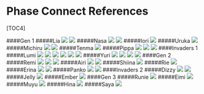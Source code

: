 # Phase Connect References
[TOC4]

####Gen 1
#####Lia
![](https://files.catbox.moe/svypbb.png)
![](https://files.catbox.moe/irl3ip.png)
#####Nasa
![](https://files.catbox.moe/z3s5sv.png)
![](https://files.catbox.moe/7z2mfs.png)
#####Iori
![](https://files.catbox.moe/4t5wbi.jpeg) 
#####Uruka
![](https://files.catbox.moe/yac8bn.png)
#####Michiru
![](https://files.catbox.moe/dvxpy6.png)
![](https://files.catbox.moe/sl0ga8.png)
#####Tenma
![](https://files.catbox.moe/17hmmd.jpg)
#####Pippa
![](https://files.catbox.moe/pxqcg7.png)
![](https://files.catbox.moe/5ccsb8.png)
![](https://files.catbox.moe/ywtcra.png)
####Invaders 1
#####Lumi
![](https://files.catbox.moe/ljdomx.jpg)
![](https://files.catbox.moe/3a3be8.jpg)
![](https://files.catbox.moe/oalu2v.jpg)
![](https://files.catbox.moe/35537w.png)
![](https://files.catbox.moe/38wo1p.png)
![](https://files.catbox.moe/uj5lw7.png)
#####Yuri
![](https://files.catbox.moe/xchxbf.png)
![](https://files.catbox.moe/wyzsa5.png)
![](https://files.catbox.moe/zdztma.png)
![](https://files.catbox.moe/ncql3y.png)
####Gen 2
#####Remi
![](https://files.catbox.moe/zqt8qi.png)
![](https://files.catbox.moe/wzs8eh.png)
![](https://files.catbox.moe/cg9lag.png)
#####Airi
![](https://files.catbox.moe/iy52p9.jpg)
![](https://files.catbox.moe/5x09uk.jpg)
#####Shiina
![](https://files.catbox.moe/ltpubc.png)
#####Rie
![](https://files.catbox.moe/a0s1ai.jpg)
#####Erina
![](https://files.catbox.moe/ve2e30.png)
![](https://files.catbox.moe/yvfo4d.png)
#####Panko
![](https://files.catbox.moe/gmz8ab.jpg)
![](https://files.catbox.moe/un9kc2.jpg)
####Invaders 2
#####Dizzy
![](https://files.catbox.moe/qwqdco.jpg)
![](https://files.catbox.moe/vzek9w.jpg)
#####Jelly
![](https://files.catbox.moe/bp4ay4.jpg)
#####Ember
![](https://files.catbox.moe/awwhk9.jpg)
####Gen 3
#####Runie
![](https://files.catbox.moe/c5bc47.jpg)
#####Eimi
![](https://files.catbox.moe/6lsya8.jpg)
#####Muyu
![](https://files.catbox.moe/2ql8hy.jpg)
#####Hina
![](https://files.catbox.moe/r2l48o.jpg)
#####Saya
![](https://files.catbox.moe/0tzg18.jpg)